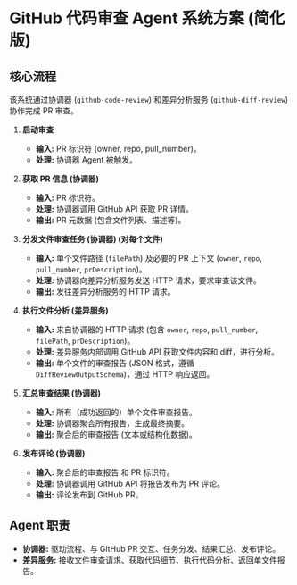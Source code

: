 # GitHub 代码审查 Agent 系统方案 (简化版)

## 核心流程

该系统通过协调器 (`github-code-review`) 和差异分析服务 (`github-diff-review`) 协作完成 PR 审查。

1.  **启动审查**

    - **输入:** PR 标识符 (owner, repo, pull_number)。
    - **处理:** 协调器 Agent 被触发。

2.  **获取 PR 信息 (协调器)**

    - **输入:** PR 标识符。
    - **处理:** 协调器调用 GitHub API 获取 PR 详情。
    - **输出:** PR 元数据 (包含文件列表、描述等)。

3.  **分发文件审查任务 (协调器) (对每个文件)**

    - **输入:** 单个文件路径 (`filePath`) 及必要的 PR 上下文 (`owner`, `repo`, `pull_number`, `prDescription`)。
    - **处理:** 协调器向差异分析服务发送 HTTP 请求，要求审查该文件。
    - **输出:** 发往差异分析服务的 HTTP 请求。

4.  **执行文件分析 (差异服务)**

    - **输入:** 来自协调器的 HTTP 请求 (包含 `owner`, `repo`, `pull_number`, `filePath`, `prDescription`)。
    - **处理:** 差异服务内部调用 GitHub API 获取文件内容和 diff，进行分析。
    - **输出:** 单个文件的审查报告 (JSON 格式，遵循 `DiffReviewOutputSchema`)，通过 HTTP 响应返回。

5.  **汇总审查结果 (协调器)**

    - **输入:** 所有（成功返回的）单个文件审查报告。
    - **处理:** 协调器聚合所有报告，生成最终摘要。
    - **输出:** 聚合后的审查报告 (文本或结构化数据)。

6.  **发布评论 (协调器)**
    - **输入:** 聚合后的审查报告 和 PR 标识符。
    - **处理:** 协调器调用 GitHub API 将报告发布为 PR 评论。
    - **输出:** 评论发布到 GitHub PR。

## Agent 职责

- **协调器:** 驱动流程、与 GitHub PR 交互、任务分发、结果汇总、发布评论。
- **差异服务:** 接收文件审查请求、获取代码细节、执行代码分析、返回单文件报告。
